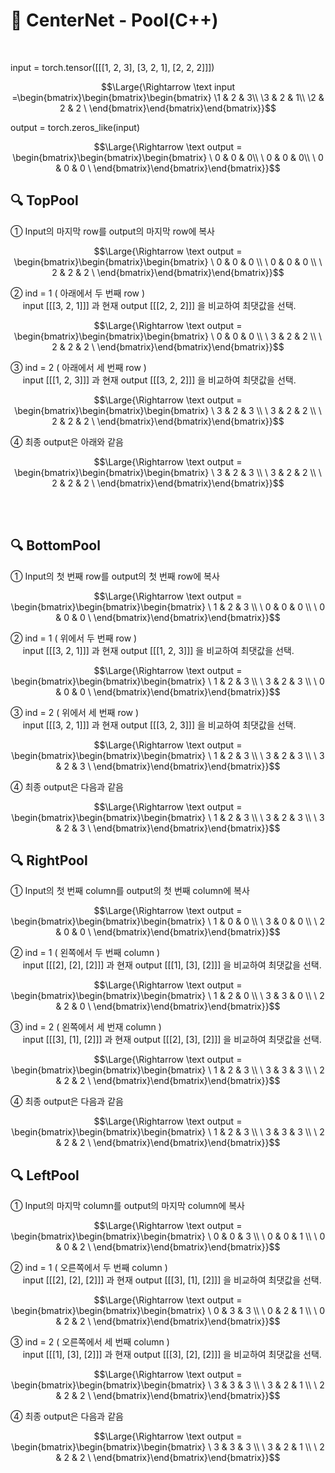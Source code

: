 # 📄 CenterNet - Pool(C++)

<br>

input = torch.tensor([[[1, 2, 3], [3, 2, 1], [2, 2, 2]]])

$$\Large{\Rightarrow \text input =\begin{bmatrix}\begin{bmatrix}\begin{bmatrix}
       \1 & 2 & 3\\
       \3 & 2 & 1\\
       \2 & 2 & 2 \
      \end{bmatrix}\end{bmatrix}\end{bmatrix}}$$

output = torch.zeros_like(input)

$$\Large{\Rightarrow \text output = \begin{bmatrix}\begin{bmatrix}\begin{bmatrix}
       \ 0 & 0 & 0\\
       \ 0 & 0 & 0\\
       \ 0 & 0 & 0
     \ \end{bmatrix}\end{bmatrix}\end{bmatrix}}$$



## 🔍 TopPool

① Input의 마지막 row를 output의 마지막 row에 복사

$$\Large{\Rightarrow \text output = \begin{bmatrix}\begin{bmatrix}\begin{bmatrix}
       \ 0 & 0 & 0 \\
       \ 0 & 0 & 0 \\
       \ 2 & 2 & 2
     \ \end{bmatrix}\end{bmatrix}\end{bmatrix}}$$


② ind = 1 ( 아래에서 두 번째 row )<br>
&nbsp;&nbsp;&nbsp;&nbsp; input [[[3, 2, 1]]] 과 현재 output [[[2, 2, 2]]] 을 비교하여 최댓값을 선택.

$$\Large{\Rightarrow \text output = \begin{bmatrix}\begin{bmatrix}\begin{bmatrix}
       \ 0 & 0 & 0 \\
       \ 3 & 2 & 2 \\
       \ 2 & 2 & 2
     \ \end{bmatrix}\end{bmatrix}\end{bmatrix}}$$


③ ind = 2 ( 아래에서 세 번째 row )<br>
&nbsp;&nbsp;&nbsp;&nbsp; input [[[1, 2, 3]]] 과 현재 output [[[3, 2, 2]]] 을 비교하여 최댓값을 선택.

$$\Large{\Rightarrow \text output = \begin{bmatrix}\begin{bmatrix}\begin{bmatrix}
       \ 3 & 2 & 3 \\
       \ 3 & 2 & 2 \\
       \ 2 & 2 & 2
     \ \end{bmatrix}\end{bmatrix}\end{bmatrix}}$$

④ 최종 output은 아래와 같음

$$\Large{\Rightarrow \text output = \begin{bmatrix}\begin{bmatrix}\begin{bmatrix}
       \ 3 & 2 & 3 \\
       \ 3 & 2 & 2 \\
       \ 2 & 2 & 2
     \ \end{bmatrix}\end{bmatrix}\end{bmatrix}}$$

<br>
<br>

## 🔍 BottomPool
① Input의 첫 번째 row를 output의 첫 번째 row에 복사

$$\Large{\Rightarrow \text output = \begin{bmatrix}\begin{bmatrix}\begin{bmatrix}
       \ 1 & 2 & 3 \\
       \ 0 & 0 & 0 \\
       \ 0 & 0 & 0
     \ \end{bmatrix}\end{bmatrix}\end{bmatrix}}$$


② ind = 1 ( 위에서 두 번째 row )<br>
&nbsp;&nbsp;&nbsp;&nbsp; input [[[3, 2, 1]]] 과 현재 output [[[1, 2, 3]]] 을 비교하여 최댓값을 선택.

$$\Large{\Rightarrow \text output = \begin{bmatrix}\begin{bmatrix}\begin{bmatrix}
       \ 1 & 2 & 3 \\
       \ 3 & 2 & 3 \\
       \ 0 & 0 & 0
     \ \end{bmatrix}\end{bmatrix}\end{bmatrix}}$$


③ ind = 2 ( 위에서 세 번째 row )<br>
&nbsp;&nbsp;&nbsp;&nbsp; input [[[3, 2, 1]]] 과 현재 output [[[3, 2, 3]]] 을 비교하여 최댓값을 선택.

$$\Large{\Rightarrow \text output = \begin{bmatrix}\begin{bmatrix}\begin{bmatrix}
       \ 1 & 2 & 3 \\
       \ 3 & 2 & 3 \\
       \ 3 & 2 & 3
     \ \end{bmatrix}\end{bmatrix}\end{bmatrix}}$$

④ 최종 output은 다음과 같음

$$\Large{\Rightarrow \text output = \begin{bmatrix}\begin{bmatrix}\begin{bmatrix}
       \ 1 & 2 & 3 \\
       \ 3 & 2 & 3 \\
       \ 3 & 2 & 3
     \ \end{bmatrix}\end{bmatrix}\end{bmatrix}}$$

## 🔍 RightPool
① Input의 첫 번째 column를 output의 첫 번째 column에 복사

$$\Large{\Rightarrow \text output = \begin{bmatrix}\begin{bmatrix}\begin{bmatrix}
       \ 1 & 0 & 0 \\
       \ 3 & 0 & 0 \\
       \ 2 & 0 & 0
     \ \end{bmatrix}\end{bmatrix}\end{bmatrix}}$$


② ind = 1 ( 왼쪽에서 두 번째 column )<br>
&nbsp;&nbsp;&nbsp;&nbsp; input [[[2], [2], [2]]] 과 현재 output [[[1], [3], [2]]] 을 비교하여 최댓값을 선택.

$$\Large{\Rightarrow \text output = \begin{bmatrix}\begin{bmatrix}\begin{bmatrix}
       \ 1 & 2 & 0 \\
       \ 3 & 3 & 0 \\
       \ 2 & 2 & 0
     \ \end{bmatrix}\end{bmatrix}\end{bmatrix}}$$


③ ind = 2 ( 왼쪽에서 세 번재 column )<br>
&nbsp;&nbsp;&nbsp;&nbsp; input [[[3], [1], [2]]] 과 현재 output [[[2], [3], [2]]] 을 비교하여 최댓값을 선택.

$$\Large{\Rightarrow \text output = \begin{bmatrix}\begin{bmatrix}\begin{bmatrix}
       \ 1 & 2 & 3 \\
       \ 3 & 3 & 3 \\
       \ 2 & 2 & 2
     \ \end{bmatrix}\end{bmatrix}\end{bmatrix}}$$

④ 최종 output은 다음과 같음

$$\Large{\Rightarrow \text output = \begin{bmatrix}\begin{bmatrix}\begin{bmatrix}
       \ 1 & 2 & 3 \\
       \ 3 & 3 & 3 \\
       \ 2 & 2 & 2
     \ \end{bmatrix}\end{bmatrix}\end{bmatrix}}$$

## 🔍 LeftPool
① Input의 마지막 column를 output의 마지막 column에 복사

$$\Large{\Rightarrow \text output = \begin{bmatrix}\begin{bmatrix}\begin{bmatrix}
       \ 0 & 0 & 3 \\
       \ 0 & 0 & 1 \\
       \ 0 & 0 & 2
     \ \end{bmatrix}\end{bmatrix}\end{bmatrix}}$$


② ind = 1 ( 오른쪽에서 두 번째 column )<br>
&nbsp;&nbsp;&nbsp;&nbsp; input [[[2], [2], [2]]] 과 현재 output [[[3], [1], [2]]] 을 비교하여 최댓값을 선택.

$$\Large{\Rightarrow \text output = \begin{bmatrix}\begin{bmatrix}\begin{bmatrix}
       \ 0 & 3 & 3 \\
       \ 0 & 2 & 1 \\
       \ 0 & 2 & 2
     \ \end{bmatrix}\end{bmatrix}\end{bmatrix}}$$


③ ind = 2 ( 오른쪽에서 세 번째 column )<br>
&nbsp;&nbsp;&nbsp;&nbsp; input [[[1], [3], [2]]] 과 현재 output [[[3], [2], [2]]] 을 비교하여 최댓값을 선택.

$$\Large{\Rightarrow \text output = \begin{bmatrix}\begin{bmatrix}\begin{bmatrix}
       \ 3 & 3 & 3 \\
       \ 3 & 2 & 1 \\
       \ 2 & 2 & 2
     \ \end{bmatrix}\end{bmatrix}\end{bmatrix}}$$

④ 최종 output은 다음과 같음

$$\Large{\Rightarrow \text output = \begin{bmatrix}\begin{bmatrix}\begin{bmatrix}
       \ 3 & 3 & 3 \\
       \ 3 & 2 & 1 \\
       \ 2 & 2 & 2
     \ \end{bmatrix}\end{bmatrix}\end{bmatrix}}$$
